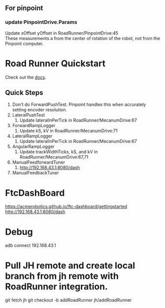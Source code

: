 ## For pinpoint
### update PinpointDrive.Params
Update xOffset yOffset in RoadRunner/PinpointDrive:45  
These measurements a from the center of rotation of the robot, not from the Pinpoint computer.

# Road Runner Quickstart

Check out the [docs](https://rr.brott.dev/docs/v1-0/tuning/).

## Quick Steps
1. Don't do ForwardPushTest.  Pinpoint handles this when accurately setting encoder resolution.
2. LateralPushTest
    1. Update lateralInPerTick in RoadRunner/MecanumDrive:67
3. ForwardRampLogger
   1. Update kS, kV in  RoadRunner/MecanumDrive:71
4. LateralRampLogger
   1. Update lateralInPerTick in RoadRunner/MecanumDrive:67
5. AngularRampLogger
   1. Update trackWidthTicks, kS, and kV in RoadRunner/MecanumDrive:67,71
6. ManualFeedforwardTuner
   1. http://192.168.43.1:8080/dash
7. ManualFeedbackTuner

# FtcDashBoard
https://acmerobotics.github.io/ftc-dashboard/gettingstarted
http://192.168.43.1:8080/dash

# Debug
adb connect 192.168.43.1

# Pull JH remote and create local branch from jh remote with RoadRunner integration.
git fetch jh
git checkout -b addRoadRunner jh/addRoadRunner





